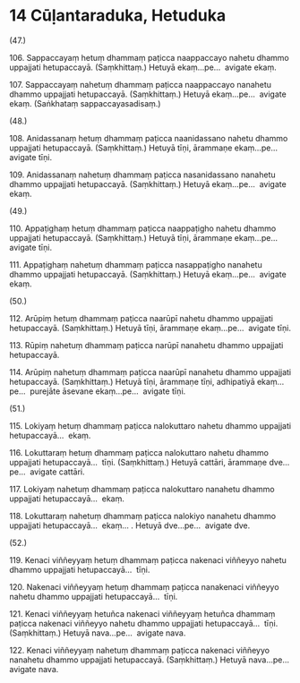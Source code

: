 

# 14 Cūḷantaraduka, Hetuduka


(47.)

106\. Sappaccayaṃ hetuṃ dhammaṃ paṭicca naappaccayo nahetu dhammo uppajjati hetupaccayā. (Saṃkhittaṃ.) Hetuyā ekaṃ…pe…  avigate ekaṃ.

107\. Sappaccayaṃ nahetuṃ dhammaṃ paṭicca naappaccayo nanahetu dhammo uppajjati hetupaccayā. (Saṃkhittaṃ.) Hetuyā ekaṃ…pe…  avigate ekaṃ. (Saṅkhataṃ sappaccayasadisaṃ.)

(48.)

108\. Anidassanaṃ hetuṃ dhammaṃ paṭicca naanidassano nahetu dhammo uppajjati hetupaccayā. (Saṃkhittaṃ.) Hetuyā tīṇi, ārammaṇe ekaṃ…pe…  avigate tīṇi.

109\. Anidassanaṃ nahetuṃ dhammaṃ paṭicca nasanidassano nanahetu dhammo uppajjati hetupaccayā. (Saṃkhittaṃ.) Hetuyā ekaṃ…pe…  avigate ekaṃ.

(49.)

110\. Appaṭighaṃ hetuṃ dhammaṃ paṭicca naappaṭigho nahetu dhammo uppajjati hetupaccayā. (Saṃkhittaṃ.) Hetuyā tīṇi, ārammaṇe ekaṃ…pe…  avigate tīṇi.

111\. Appaṭighaṃ nahetuṃ dhammaṃ paṭicca nasappaṭigho nanahetu dhammo uppajjati hetupaccayā. (Saṃkhittaṃ.) Hetuyā ekaṃ…pe…  avigate ekaṃ.

(50.)

112\. Arūpiṃ hetuṃ dhammaṃ paṭicca naarūpī nahetu dhammo uppajjati hetupaccayā. (Saṃkhittaṃ.) Hetuyā tīṇi, ārammaṇe ekaṃ…pe…  avigate tīṇi.

113\. Rūpiṃ nahetuṃ dhammaṃ paṭicca narūpī nanahetu dhammo uppajjati hetupaccayā.

114\. Arūpiṃ nahetuṃ dhammaṃ paṭicca naarūpī nanahetu dhammo uppajjati hetupaccayā. (Saṃkhittaṃ.) Hetuyā tīṇi, ārammaṇe tīṇi, adhipatiyā ekaṃ…pe…  purejāte āsevane ekaṃ…pe…  avigate tīṇi.

(51.)

115\. Lokiyaṃ hetuṃ dhammaṃ paṭicca nalokuttaro nahetu dhammo uppajjati hetupaccayā…  ekaṃ.

116\. Lokuttaraṃ hetuṃ dhammaṃ paṭicca nalokuttaro nahetu dhammo uppajjati hetupaccayā…  tīṇi. (Saṃkhittaṃ.) Hetuyā cattāri, ārammaṇe dve…pe…  avigate cattāri.

117\. Lokiyaṃ nahetuṃ dhammaṃ paṭicca nalokuttaro nanahetu dhammo uppajjati hetupaccayā…  ekaṃ.

118\. Lokuttaraṃ nahetuṃ dhammaṃ paṭicca nalokiyo nanahetu dhammo uppajjati hetupaccayā…  ekaṃ… . Hetuyā dve…pe…  avigate dve.

(52.)

119\. Kenaci viññeyyaṃ hetuṃ dhammaṃ paṭicca nakenaci viññeyyo nahetu dhammo uppajjati hetupaccayā…  tīṇi.

120\. Nakenaci viññeyyaṃ hetuṃ dhammaṃ paṭicca nanakenaci viññeyyo nahetu dhammo uppajjati hetupaccayā…  tīṇi.

121\. Kenaci viññeyyaṃ hetuñca nakenaci viññeyyaṃ hetuñca dhammaṃ paṭicca nakenaci viññeyyo nahetu dhammo uppajjati hetupaccayā…  tīṇi. (Saṃkhittaṃ.) Hetuyā nava…pe…  avigate nava.

122\. Kenaci viññeyyaṃ nahetuṃ dhammaṃ paṭicca nakenaci viññeyyo nanahetu dhammo uppajjati hetupaccayā. (Saṃkhittaṃ.) Hetuyā nava…pe…  avigate nava.



